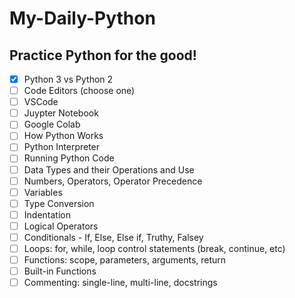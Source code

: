 # My-Daily-Python
## Practice Python for the good!
- [x] Python 3 vs Python 2
- [ ] Code Editors (choose one)
- [ ] VSCode
- [ ] Juypter Notebook
- [ ] Google Colab
- [ ] How Python Works
- [ ] Python Interpreter
- [ ] Running Python Code
- [ ] Data Types and their Operations and Use
- [ ] Numbers, Operators, Operator Precedence
- [ ] Variables
- [ ] Type Conversion
- [ ] Indentation
- [ ] Logical Operators
- [ ] Conditionals - If, Else, Else if, Truthy, Falsey
- [ ] Loops: for, while, loop control statements (break, continue, etc)
- [ ] Functions: scope, parameters, arguments, return
- [ ] Built-in Functions
- [ ] Commenting: single-line, multi-line, docstrings

